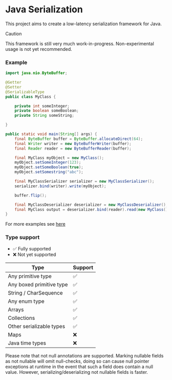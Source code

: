 # Java Serialization

This project aims to create a low-latency serialization framework for Java.

> [!CAUTION]
> This framework is still very much work-in-progress. Non-experimental usage is not yet recommended.

### Example

```java
import java.nio.ByteBuffer;

@Getter
@Setter
@SerializableType
public class MyClass {

    private int someInteger;
    private boolean someBoolean;
    private String someString;

}

public static void main(String[] args) {
    final ByteBuffer buffer = ByteBuffer.allocateDirect(64);
    final Writer writer = new ByteBufferWriter(buffer);
    final Reader reader = new ByteBufferReader(buffer);

    final MyClass myObject = new MyClass();
    myObject.setSomeInteger(123);
    myObject.setSomeBoolean(true);
    myObject.setSomestring("abc");

    final MyClassSerializer serializer = new MyClassSerializer();
    serializer.bind(writer).write(myObject);

    buffer.flip();

    final MyClassDeserializer deserializer = new MyClassDeserializer();
    final MyClass output = deserializer.bind(reader).read(new MyClass());
}
```

For more examples see [here](/example/src/main/java/de/bethibande/serial/example/Main.java)

### Type support

- ✅ Fully supported
- ❌ Not yet supported

| Type                     | Support |
|--------------------------|---------|
| Any primitive type       | ✅       |
| Any boxed primitive type | ✅       |
| String / CharSequence    | ✅       |
| Any enum type            | ✅       |
| Arrays                   | ✅       |
| Collections              | ✅       |
| Other serializable types | ✅       |
| Maps                     | ❌       |
| Java time types          | ❌       |

Please note that not null annotations are supported. Marking nullable fields as not nullable will omit null-checks,
doing so can cause null pointer exceptions at runtime in the event that such a field does contain a null value.
However, serializing/deserializing not nullable fields is faster.